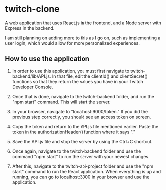 # twitch-clone
A web application that uses React.js in the frontend, and a Node server with Express in the backend.

I am still planning on adding more to this as I go on, such as implementing a user login, which would allow for more personalized experiences.

## How to use the application

1. In order to use this application, you must first navigate to twitch-backend/lib/API.js. In that file, edit the clientId() and clientSecret() functions so that they return the values you have in your Twitch Developer Console. 

2. Once that is done, navigate to the twitch-backend folder, and run the "npm start" command. This will start the server. 

3. In your browser, navigate to "localhost:9000/token." If you did the previous step correctly, you should see an access token on screen. 

4. Copy the token and return to the API.js file mentioned earlier. Paste the token in the authorizationHeader() function where it says "<put your access token here>."

5. Save the API.js file and stop the server by using the Ctrl+C shortcut. 

6. Once again, navigate to the twitch-backend folder and use the command "npm start" to run the server with your newest changes. 

7. After this, navigate to the twitch-api-project folder and use the "npm start" command to run the React application. When everything is up and running, you can go to localhost:3000 in your browser and use the application.